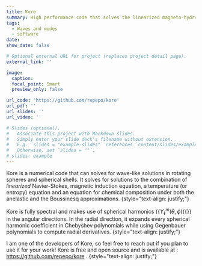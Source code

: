 ```yaml
---
title: Kore
summary: High performance code that solves the linearized magneto-hydrodynamics equations in rotating spherical shells
tags:
  - Waves and modes
  - software
date:
show_date: false

# Optional external URL for project (replaces project detail page).
external_link: ''

image:
  caption:
  focal_point: Smart
  preview_only: false

url_code: 'https://github.com/repepo/kore'
url_pdf: ''
url_slides: ''
url_video: ''

# Slides (optional).
#   Associate this project with Markdown slides.
#   Simply enter your slide deck's filename without extension.
#   E.g. `slides = "example-slides"` references `content/slides/example-slides.md`.
#   Otherwise, set `slides = ""`.
# slides: example
---
```


Kore is a numerical code that can solves for wave-like solutions in rotating spheres and spherical shells. It solves for solutions to the combination of *linearized* Navier-Stokes, magnetic induction equation, a temperature (or entropy) equation and an equation for chemical composition under both the anelastic and the Boussinesq approximations.
{style="text-align: justify;"}

Kore is fully spectral and makes use of spherical harmonics {{<math>}}$Y_\ell^m(\theta,\phi)${{</math>}} in the angular directions. In the radial direction, it expands every spherical harmonic coefficient in Chebyshev polynomials while using Gegenbauer polynomials to compute radial derivatives.
{style="text-align: justify;"}

I am one of the developers of Kore, so feel free to reach out if you plan to use it for your work! Kore is free and open source and is available at :  https://github.com/repepo/kore .
{style="text-align: justify;"}